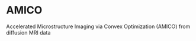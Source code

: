 AMICO
=====

Accelerated Microstructure Imaging via Convex Optimization (AMICO) from diffusion MRI data
